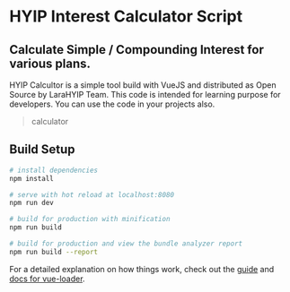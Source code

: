# HYIP Interest Calculator Script

## Calculate Simple / Compounding Interest for various plans.

HYIP Calcultor is a simple tool build with VueJS and distributed as Open Source by LaraHYIP Team. This code is intended for learning purpose for developers. You can use the code in your projects also.

> calculator

## Build Setup

```bash
# install dependencies
npm install

# serve with hot reload at localhost:8080
npm run dev

# build for production with minification
npm run build

# build for production and view the bundle analyzer report
npm run build --report
```

For a detailed explanation on how things work, check out the [guide](http://vuejs-templates.github.io/webpack/) and [docs for vue-loader](http://vuejs.github.io/vue-loader).
